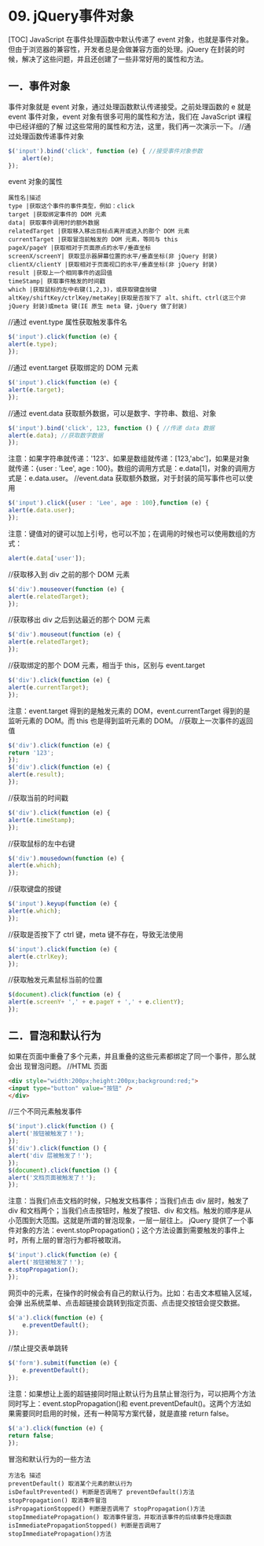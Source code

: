 # 09. jQuery事件对象
[TOC]
JavaScript 在事件处理函数中默认传递了 event 对象，也就是事件对象。但由于浏览器的兼容性，开发者总是会做兼容方面的处理。jQuery 在封装的时候，解决了这些问题，并且还创建了一些非常好用的属性和方法。
## 一．事件对象
事件对象就是 event 对象，通过处理函数默认传递接受。之前处理函数的 e 就是 event
事件对象，event 对象有很多可用的属性和方法，我们在 JavaScript 课程中已经详细的了解
过这些常用的属性和方法，这里，我们再一次演示一下。
//通过处理函数传递事件对象
```javascript
$('input').bind('click', function (e) { //接受事件对象参数
    alert(e);
});
```
event 对象的属性
```table
属性名|描述
type |获取这个事件的事件类型，例如：click
target |获取绑定事件的 DOM 元素
data| 获取事件调用时的额外数据
relatedTarget |获取移入移出目标点离开或进入的那个 DOM 元素
currentTarget |获取冒泡前触发的 DOM 元素，等同与 this
pageX/pageY |获取相对于页面原点的水平/垂直坐标
screenX/screenY| 获取显示器屏幕位置的水平/垂直坐标(非 jQuery 封装)
clientX/clientY |获取相对于页面视口的水平/垂直坐标(非 jQuery 封装)
result |获取上一个相同事件的返回值
timeStamp| 获取事件触发的时间戳
which |获取鼠标的左中右键(1,2,3)，或获取键盘按键
altKey/shiftKey/ctrlKey/metaKey|获取是否按下了 alt、shift、ctrl(这三个非 jQuery 封装)或meta 键(IE 原生 meta 键，jQuery 做了封装)
```
//通过 event.type 属性获取触发事件名
```javascript
$('input').click(function (e) {
alert(e.type);
});
```
//通过 event.target 获取绑定的 DOM 元素
```javascript
$('input').click(function (e) {
alert(e.target);
});
```
//通过 event.data 获取额外数据，可以是数字、字符串、数组、对象
```javascript
$('input').bind('click', 123, function () { //传递 data 数据
alert(e.data); //获取数字数据
});
```
注意：如果字符串就传递：'123'、如果是数组就传递：[123,'abc']，如果是对象就传递：{user : 'Lee', age : 100}。数组的调用方式是：e.data[1]，对象的调用方式是：e.data.user。
//event.data 获取额外数据，对于封装的简写事件也可以使用
```javascript
$('input').click({user : 'Lee', age : 100},function (e) {
alert(e.data.user);
});
```
注意：键值对的键可以加上引号，也可以不加；在调用的时候也可以使用数组的方式：
```javascript
alert(e.data['user']);
```
//获取移入到 div 之前的那个 DOM 元素
```javascript
$('div').mouseover(function (e) {
alert(e.relatedTarget);
});
```
//获取移出 div 之后到达最近的那个 DOM 元素
```javascript
$('div').mouseout(function (e) {
alert(e.relatedTarget);
});
```
//获取绑定的那个 DOM 元素，相当于 this，区别与 event.target
```javascript
$('div').click(function (e) {
alert(e.currentTarget);
});
```
注意：event.target 得到的是触发元素的 DOM，event.currentTarget 得到的是监听元素的
DOM。而 this 也是得到监听元素的 DOM。
//获取上一次事件的返回值
```javascript
$('div').click(function (e) {
return '123';
});
$('div').click(function (e) {
alert(e.result);
});
```
//获取当前的时间戳
```javascript
$('div').click(function (e) {
alert(e.timeStamp);
});
```
//获取鼠标的左中右键
```javascript
$('div').mousedown(function (e) {
alert(e.which);
});
```
//获取键盘的按键
```javascript
$('input').keyup(function (e) {
alert(e.which);
});
```
//获取是否按下了 ctrl 键，meta 键不存在，导致无法使用
```javascript
$('input').click(function (e) {
alert(e.ctrlKey);
});
```
//获取触发元素鼠标当前的位置
```javascript
$(document).click(function (e) {
alert(e.screenY+ ',' + e.pageY + ',' + e.clientY);
});
```
## 二．冒泡和默认行为
如果在页面中重叠了多个元素，并且重叠的这些元素都绑定了同一个事件，那么就会出
现冒泡问题。
//HTML 页面
```html
<div style="width:200px;height:200px;background:red;">
<input type="button" value="按钮" />
</div>
```
//三个不同元素触发事件
```javascript
$('input').click(function () {
alert('按钮被触发了！');
});
$('div').click(function () {
alert('div 层被触发了！');
});
$(document).click(function () {
alert('文档页面被触发了！');
});
```
注意：当我们点击文档的时候，只触发文档事件；当我们点击 div 层时，触发了 div 和文档两个；当我们点击按钮时，触发了按钮、div 和文档。触发的顺序是从小范围到大范围。这就是所谓的冒泡现象，一层一层往上。
jQuery 提供了一个事件对象的方法：event.stopPropagation()；这个方法设置到需要触发的事件上时，所有上层的冒泡行为都将被取消。
```javascript
$('input').click(function (e) {
alert('按钮被触发了！');
e.stopPropagation();
});
```
网页中的元素，在操作的时候会有自己的默认行为。比如：右击文本框输入区域，会弹
出系统菜单、点击超链接会跳转到指定页面、点击提交按钮会提交数据。
```javascript
$('a').click(function (e) {
    e.preventDefault();
});
```
//禁止提交表单跳转
```javascript
$('form').submit(function (e) {
    e.preventDefault();
});
```
注意：如果想让上面的超链接同时阻止默认行为且禁止冒泡行为，可以把两个方法同时写上：event.stopPropagation()和 event.preventDefault()。这两个方法如果需要同时启用的时候，还有一种简写方案代替，就是直接 return false。
```javascript
$('a').click(function (e) {
return false;
});
```
冒泡和默认行为的一些方法
```tab
方法名 描述
preventDefault() 取消某个元素的默认行为
isDefaultPrevented() 判断是否调用了 preventDefault()方法
stopPropagation() 取消事件冒泡
isPropagationStopped() 判断是否调用了 stopPropagation()方法
stopImmediatePropagation() 取消事件冒泡，并取消该事件的后续事件处理函数
isImmediatePropagationStopped() 判断是否调用了 stopImmediatePropagation()方法
```